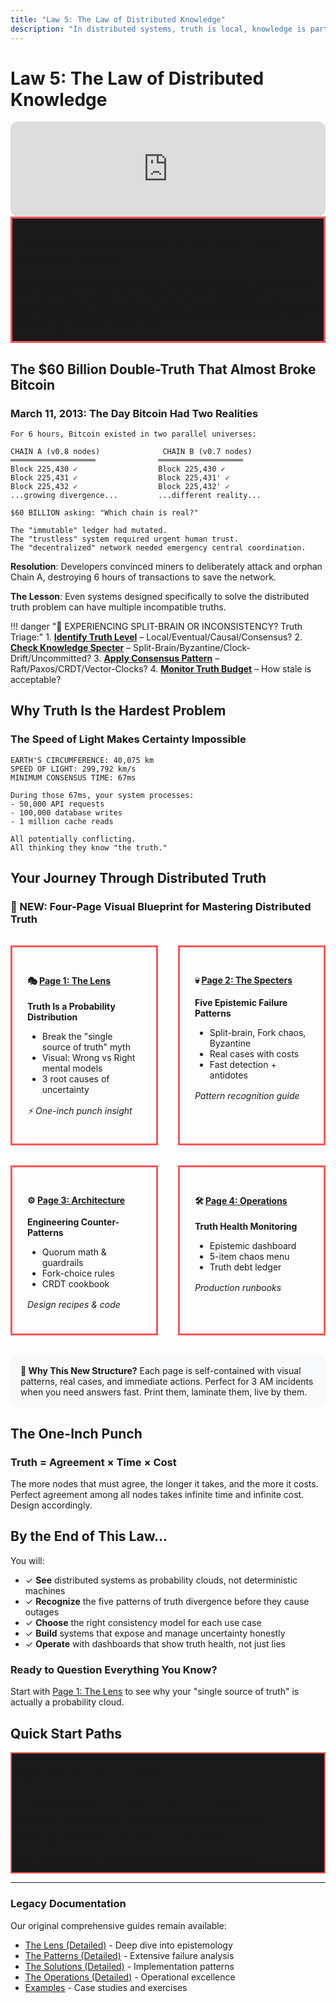 ```yaml
---
title: "Law 5: The Law of Distributed Knowledge"
description: "In distributed systems, truth is local, knowledge is partial, and certainty is expensive. Learn to embrace uncertainty as a design principle."
---
```


# Law 5: The Law of Distributed Knowledge

<iframe style="border-radius:12px" src="https://open.spotify.com/embed/episode/3OBxGB8NjiiTuOCY8OjPun?utm_source=generator&theme=0" width="100%" height="152" frameBorder="0" allowfullscreen="" allow="autoplay; clipboard-write; encrypted-media; fullscreen; picture-in-picture" loading="lazy"></iframe>

<div class="axiom-box" style="background: #1a1a1a; border: 3px solid #ff5555;">
<h2>🚨 Your Database Doesn't Know What Your Database Knows</h2>
<p>Right now, at this very moment, your "strongly consistent" database has nodes that disagree about the current state. Your blockchain has competing chains. Your distributed cache has stale data that clients think is fresh. <strong>In distributed systems, there is no single source of truth—only competing versions of maybe-truth.</strong></p>
</div>

## The $60 Billion Double-Truth That Almost Broke Bitcoin

<div class="failure-vignette">
<h3>March 11, 2013: The Day Bitcoin Had Two Realities</h3>

```
For 6 hours, Bitcoin existed in two parallel universes:

CHAIN A (v0.8 nodes)              CHAIN B (v0.7 nodes)
═══════════════════              ═══════════════════
Block 225,430 ✓                  Block 225,430 ✓
Block 225,431 ✓                  Block 225,431' ✓
Block 225,432 ✓                  Block 225,432' ✓
...growing divergence...         ...different reality...

$60 BILLION asking: "Which chain is real?"

The "immutable" ledger had mutated.
The "trustless" system required urgent human trust.
The "decentralized" network needed emergency central coordination.
```

**Resolution**: Developers convinced miners to deliberately attack and orphan Chain A, destroying 6 hours of transactions to save the network.

**The Lesson**: Even systems designed specifically to solve the distributed truth problem can have multiple incompatible truths.
</div>

!!! danger "🚨 EXPERIENCING SPLIT-BRAIN OR INCONSISTENCY? Truth Triage:"
    1. **[Identify Truth Level](page1-lens.md#truth-spectrum)** – Local/Eventual/Causal/Consensus?
    2. **[Check Knowledge Specter](page2-specters.md)** – Split-Brain/Byzantine/Clock-Drift/Uncommitted?
    3. **[Apply Consensus Pattern](page3-architecture.md)** – Raft/Paxos/CRDT/Vector-Clocks?
    4. **[Monitor Truth Budget](page4-operations.md#consistency-monitoring)** – How stale is acceptable?

## Why Truth Is the Hardest Problem

<div class="truth-box">
<h3>The Speed of Light Makes Certainty Impossible</h3>

```
EARTH'S CIRCUMFERENCE: 40,075 km
SPEED OF LIGHT: 299,792 km/s
MINIMUM CONSENSUS TIME: 67ms

During those 67ms, your system processes:
- 50,000 API requests
- 100,000 database writes  
- 1 million cache reads

All potentially conflicting.
All thinking they know "the truth."
```
</div>

## Your Journey Through Distributed Truth

<div class="axiom-box">
<h3>🚀 NEW: Four-Page Visual Blueprint for Mastering Distributed Truth</h3>

<div style="display: grid; grid-template-columns: repeat(2, 1fr); gap: 2rem; margin: 2rem 0;">

<div class="decision-box" style="padding: 1.5rem; border: 3px solid #ff5555;">
<h4>🎭 <a href="page1-lens/">Page 1: The Lens</a></h4>
<p><strong>Truth Is a Probability Distribution</strong></p>
<ul style="margin: 0.5rem 0;">
<li>Break the "single source of truth" myth</li>
<li>Visual: Wrong vs Right mental models</li>
<li>3 root causes of uncertainty</li>
</ul>
<p style="margin-top: 1rem; font-style: italic;">⚡ One-inch punch insight</p>
</div>

<div class="decision-box" style="padding: 1.5rem; border: 3px solid #ff5555;">
<h4>💀 <a href="page2-specters/">Page 2: The Specters</a></h4>
<p><strong>Five Epistemic Failure Patterns</strong></p>
<ul style="margin: 0.5rem 0;">
<li>Split-brain, Fork chaos, Byzantine</li>
<li>Real cases with costs</li>
<li>Fast detection + antidotes</li>
</ul>
<p style="margin-top: 1rem; font-style: italic;">Pattern recognition guide</p>
</div>

<div class="decision-box" style="padding: 1.5rem; border: 3px solid #ff5555;">
<h4>⚙️ <a href="page3-architecture/">Page 3: Architecture</a></h4>
<p><strong>Engineering Counter-Patterns</strong></p>
<ul style="margin: 0.5rem 0;">
<li>Quorum math & guardrails</li>
<li>Fork-choice rules</li>
<li>CRDT cookbook</li>
</ul>
<p style="margin-top: 1rem; font-style: italic;">Design recipes & code</p>
</div>

<div class="decision-box" style="padding: 1.5rem; border: 3px solid #ff5555;">
<h4>🛠️ <a href="page4-operations/">Page 4: Operations</a></h4>
<p><strong>Truth Health Monitoring</strong></p>
<ul style="margin: 0.5rem 0;">
<li>Epistemic dashboard</li>
<li>5-item chaos menu</li>
<li>Truth debt ledger</li>
</ul>
<p style="margin-top: 1rem; font-style: italic;">Production runbooks</p>
</div>

</div>

<div style="background: #f8f9fa; padding: 1rem; border-radius: 8px; margin-top: 1rem;">
<strong>🎯 Why This New Structure?</strong> Each page is self-contained with visual patterns, real cases, and immediate actions. Perfect for 3 AM incidents when you need answers fast. Print them, laminate them, live by them.
</div>
</div>

## The One-Inch Punch

<div class="axiom-box">
<h3>Truth = Agreement × Time × Cost</h3>
<p>The more nodes that must agree, the longer it takes, and the more it costs. Perfect agreement among all nodes takes infinite time and infinite cost. Design accordingly.</p>
</div>

## By the End of This Law...

You will:
- ✓ **See** distributed systems as probability clouds, not deterministic machines
- ✓ **Recognize** the five patterns of truth divergence before they cause outages
- ✓ **Choose** the right consistency model for each use case
- ✓ **Build** systems that expose and manage uncertainty honestly
- ✓ **Operate** with dashboards that show truth health, not just lies

<div class="decision-box">
<h3>Ready to Question Everything You Know?</h3>
<p>Start with <a href="page1-lens/">Page 1: The Lens</a> to see why your "single source of truth" is actually a probability cloud.</p>
</div>

## Quick Start Paths

<div class="axiom-box" style="background: #1a1a1a; border: 2px solid #ff5555;">
<h3>⚡ Based on Your Current Crisis</h3>

**Debugging split-brain?** → Jump to [Page 2: The Specters](page2-specters/)

**Designing a new system?** → Start with [Page 3: Architecture](page3-architecture/)  

**Setting up monitoring?** → Go to [Page 4: Operations](page4-operations/)

**Want the full theory?** → Explore our [legacy detailed guides](the-lens/)
</div>

---

### Legacy Documentation
Our original comprehensive guides remain available:
- [The Lens (Detailed)](the-lens/) - Deep dive into epistemology
- [The Patterns (Detailed)](the-patterns/) - Extensive failure analysis
- [The Solutions (Detailed)](the-solutions/) - Implementation patterns
- [The Operations (Detailed)](the-operations/) - Operational excellence
- [Examples](examples/) - Case studies and exercises